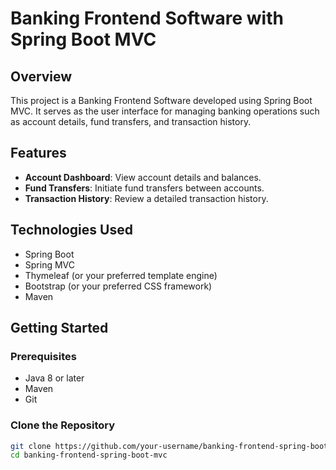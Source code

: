# Banking Frontend Software with Spring Boot MVC

## Overview

This project is a Banking Frontend Software developed using Spring Boot MVC. It serves as the user interface for managing banking operations such as account details, fund transfers, and transaction history.

## Features

- **Account Dashboard**: View account details and balances.
- **Fund Transfers**: Initiate fund transfers between accounts.
- **Transaction History**: Review a detailed transaction history.

## Technologies Used

- Spring Boot
- Spring MVC
- Thymeleaf (or your preferred template engine)
- Bootstrap (or your preferred CSS framework)
- Maven

## Getting Started

### Prerequisites

- Java 8 or later
- Maven
- Git

### Clone the Repository

```bash
git clone https://github.com/your-username/banking-frontend-spring-boot-mvc.git
cd banking-frontend-spring-boot-mvc
